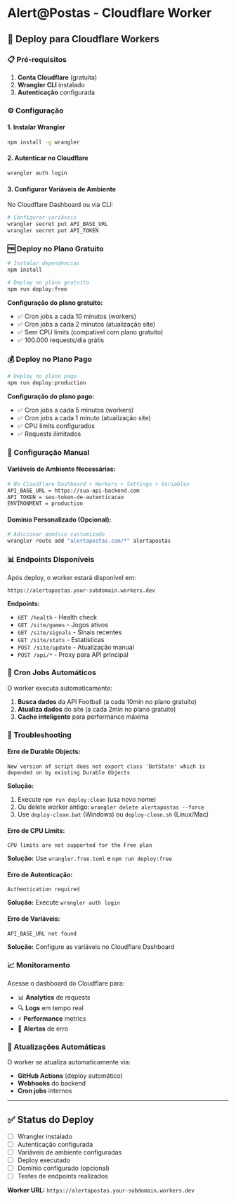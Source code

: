 # Alert@Postas - Cloudflare Worker

## 🚀 Deploy para Cloudflare Workers

### 📋 Pré-requisitos

1. **Conta Cloudflare** (gratuita)
2. **Wrangler CLI** instalado
3. **Autenticação** configurada

### ⚙️ Configuração

#### 1. Instalar Wrangler
```bash
npm install -g wrangler
```

#### 2. Autenticar no Cloudflare
```bash
wrangler auth login
```

#### 3. Configurar Variáveis de Ambiente

No Cloudflare Dashboard ou via CLI:

```bash
# Configurar variáveis
wrangler secret put API_BASE_URL
wrangler secret put API_TOKEN
```

### 🆓 Deploy no Plano Gratuito

```bash
# Instalar dependências
npm install

# Deploy no plano gratuito
npm run deploy:free
```

**Configuração do plano gratuito:**
- ✅ Cron jobs a cada 10 minutos (workers)
- ✅ Cron jobs a cada 2 minutos (atualização site)
- ✅ Sem CPU limits (compatível com plano gratuito)
- ✅ 100.000 requests/dia grátis

### 💰 Deploy no Plano Pago

```bash
# Deploy no plano pago
npm run deploy:production
```

**Configuração do plano pago:**
- ✅ Cron jobs a cada 5 minutos (workers)
- ✅ Cron jobs a cada 1 minuto (atualização site)
- ✅ CPU limits configurados
- ✅ Requests ilimitados

### 🔧 Configuração Manual

#### Variáveis de Ambiente Necessárias:

```bash
# No Cloudflare Dashboard > Workers > Settings > Variables
API_BASE_URL = https://sua-api-backend.com
API_TOKEN = seu-token-de-autenticacao
ENVIRONMENT = production
```

#### Domínio Personalizado (Opcional):

```bash
# Adicionar domínio customizado
wrangler route add "alertapostas.com/*" alertapostas
```

### 📊 Endpoints Disponíveis

Após deploy, o worker estará disponível em:

```
https://alertapostas.your-subdomain.workers.dev
```

**Endpoints:**
- `GET /health` - Health check
- `GET /site/games` - Jogos ativos
- `GET /site/signals` - Sinais recentes
- `GET /site/stats` - Estatísticas
- `POST /site/update` - Atualização manual
- `POST /api/*` - Proxy para API principal

### 🔄 Cron Jobs Automáticos

O worker executa automaticamente:

1. **Busca dados** da API Football (a cada 10min no plano gratuito)
2. **Atualiza dados** do site (a cada 2min no plano gratuito)
3. **Cache inteligente** para performance máxima

### 🐛 Troubleshooting

#### Erro de Durable Objects:
```
New version of script does not export class 'BotState' which is depended on by existing Durable Objects
```
**Solução:** 
1. Execute `npm run deploy:clean` (usa novo nome)
2. Ou delete worker antigo: `wrangler delete alertapostas --force`
3. Use `deploy-clean.bat` (Windows) ou `deploy-clean.sh` (Linux/Mac)

#### Erro de CPU Limits:
```
CPU limits are not supported for the Free plan
```
**Solução:** Use `wrangler.free.toml` e `npm run deploy:free`

#### Erro de Autenticação:
```
Authentication required
```
**Solução:** Execute `wrangler auth login`

#### Erro de Variáveis:
```
API_BASE_URL not found
```
**Solução:** Configure as variáveis no Cloudflare Dashboard

### 📈 Monitoramento

Acesse o dashboard do Cloudflare para:
- 📊 **Analytics** de requests
- 🔍 **Logs** em tempo real
- ⚡ **Performance** metrics
- 🚨 **Alertas** de erro

### 🔄 Atualizações Automáticas

O worker se atualiza automaticamente via:
- **GitHub Actions** (deploy automático)
- **Webhooks** do backend
- **Cron jobs** internos

---

## ✅ Status do Deploy

- [ ] Wrangler instalado
- [ ] Autenticação configurada
- [ ] Variáveis de ambiente configuradas
- [ ] Deploy executado
- [ ] Domínio configurado (opcional)
- [ ] Testes de endpoints realizados

**Worker URL:** `https://alertapostas.your-subdomain.workers.dev`
